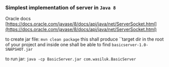 ### Simplest implementation of server in `Java 8`

Oracle docs [https://docs.oracle.com/javase/8/docs/api/java/net/ServerSocket.html](https://docs.oracle.com/javase/8/docs/api/java/net/ServerSocket.html)

to create jar file: `mvn clean package` this shall produce ``target dir in the root of your project and inside one shall be able to find `basicserver-1.0-SNAPSHOT.jar`

to run jar: `java -cp BasicServer.jar com.wasiluk.BasicServer`

